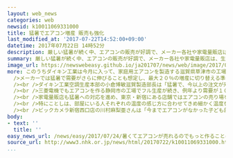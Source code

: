```yaml
---
layout: web_news
categories: web
newsid: k10011069331000
title: 猛暑でエアコン増産 販売も強化
last_modified_at: '2017-07-22T14:52:00+09:00'
datetime: 2017年07月22日 14時52分
description: 厳しい猛暑が続く中、エアコンの販売が好調で、メーカー各社や家電量販店は、生産や販売の態勢を相次いで強化しています。
summary: 厳しい猛暑が続く中、エアコンの販売が好調で、メーカー各社や家電量販店は、生産や販売の態勢を相次いで強化しています。
image_url: https://newswebeasy.github.io/ja201707/news/web/image/2017/07/24/k10011069331000.jpg
more: このうちダイキン工業は今月に入って、家庭用エアコンを製造する滋賀県草津市の工場で、去年の同じ時期に比べおよそ１０％、生産を増やしています。<br /><br
  />メーカーでは猛暑で需要がさらに伸びることも想定し、最大２０％の増産に切り替える準備を進め、平日、昼間と夜間の操業に加えて、休日の操業も検討しています。<br
  /><br />ダイキン工業空調生産本部の小倉博敏滋賀製造部長は「猛暑で、今以上の注文が来ても、しっかりと応えていける瞬発力を整えています」と話していました。<br
  /><br />三菱電機でもエアコンを作る静岡市の工場でフル生産が続き、例年より需要が１０％増えても対応できるよう夜間の操業も始め、態勢を強化しました。<br
  /><br />家電量販店も猛暑への対応を進め、東京・新宿にある店舗ではエアコンの売り場を拡大しました。店によりますと、今月のエアコンの売り上げは去年の１．６倍に増えているということです。<br
  /><br />特にことしは、部屋にいる人それぞれの温度の感じ方に合わせてきめ細かく温度を調節する、高機能で比較的価格の高い製品が売れているということです。<br
  /><br />ビックカメラ新宿西口店の川村麻梨亜さんは「今までエアコンがなかった子ども部屋などに新たに設置するお客が多いです」と話しています。
body:
- text: ''
  title: ''
easy_news_url: /news/easy/2017/07/24/暑くてエアコンが売れるのでもっと作ることにする/
source_url: http://www3.nhk.or.jp/news/html/20170722/k10011069331000.html
...
```

